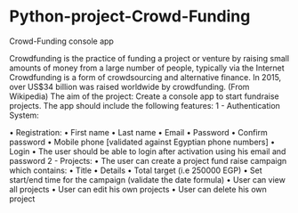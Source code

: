 # Python-project-Crowd-Funding
Crowd-Funding console app

Crowdfunding is the practice of funding a project or venture by raising small
amounts of money from a large number of people, typically via the Internet
Crowdfunding is a form of crowdsourcing and alternative finance. In 2015,
over US$34 billion was raised worldwide by crowdfunding. (From Wikipedia)
The aim of the project: 
Create a console app to start fundraise projects.
The app should include the following features:
1 - Authentication System:

• Registration:
• First name
• Last name
• Email
• Password
• Confirm password
• Mobile phone [validated against Egyptian phone numbers]
• Login
• The user should be able to login after activation using his email
and password
2 - Projects:
• The user can create a project fund raise campaign which contains:
• Title
• Details
• Total target (i.e 250000 EGP)
• Set start/end time for the campaign (validate the date formula)
• User can view all projects
• User can edit his own projects
• User can delete his own project
